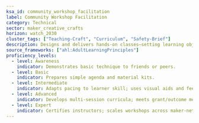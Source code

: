 ```yaml
---
ksa_id: community_workshop_facilitation
label: Community Workshop Facilitation
category: Technical
sector: maker_creative_crafts
horizon: watch_2030
cluster_tags: ["Teaching-Craft", "Curriculum", "Safety-Brief"]
description: Designs and delivers hands-on classes—setting learning objectives, demo steps, and safety protocols for diverse learners.
source_frameworks: ["ahl:AdultLearningPrinciples"]
proficiency_levels:
  - level: Awareness
    indicator: Demonstrates basic technique to friends or peers.
  - level: Basic
    indicator: Prepares simple agenda and material kits.
  - level: Intermediate
    indicator: Adapts pacing to learner skill; uses visual aids and feedback.
  - level: Advanced
    indicator: Develops multi-session curricula; meets grant/outcome metrics.
  - level: Expert
    indicator: Certifies instructors; scales workshops across maker-networks.
---
```

